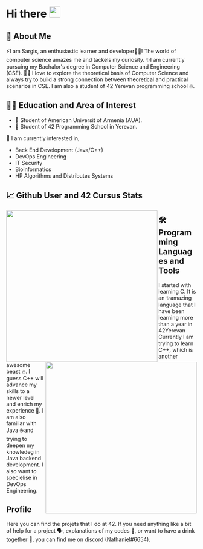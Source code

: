 # Hi there <img src="https://media.giphy.com/media/hvRJCLFzcasrR4ia7z/giphy.gif" width="29px">

## 🚀 About Me

⚡I am Sargis, an enthusiastic learner and developer👩‍💻! The world of computer science amazes 
me and tackels my curiosity. ✨I am currently pursuing my Bachalor's degree in Computer Science and 
Engineering (CSE). 👨‍🎓 I love to explore the theoretical basis of Computer Science and
always try to build a strong connection between theoretical and practical scenarios in CSE. 
I am also a student of 42 Yerevan programming school 🔥. 

## 👨‍🎓 Education and Area of Interest

- 🔭 Student of American Universit of Armenia (AUA).
- 🌱 Student of 42 Programming School in Yerevan.

🎇 I am currently interested in,

- Back End Development (Java/C++)
- DevOps Engineering
- IT Security
- Bioinformatics 
- HP Algorithms and Distributes Systems

## 📈 Github User and 42 Cursus Stats

<p align="center">
  <a href="https://github.com/Sargis-Hovsepyan">
    <img src="https://github-readme-stats.vercel.app/api?username=Sargis-Hovsepyan&count_private=true&show_icons=true&theme=dark"
	align="left"
	width="400">
  </a>
  <a href="https://github.com/42YerevanProjects">
    <img src="https://badge42.vercel.app/api/v2/cl3ii8h2j009709md5ikscbyd/stats?cursusId=21&coalitionId=undefined"
	align="right"
	width="400">
  </a> 
</p>



## 🛠️Programming Languages and Tools

I started with learning C. It is an ✨amazing language that I have been learning more than a year in 42Yerevan
Currently I am trying to learn C++, which is another awesome beast 🔥. I guess C++ will advance my skills to a
newer level and enrich my experience 💫. I am also familiar with Java ☕and trying to deepen my knowledeg in 
Java backend development. I also want to specielise in DevOps Engineering.

## Profile

Here you can find the projets that I do at 42. If you need anything like a bit of help for a project 🗣️, 
explanations of my codes 💬, or want to have a drink together 🍻, you can find me on discord (Nathaniel#6654). 
